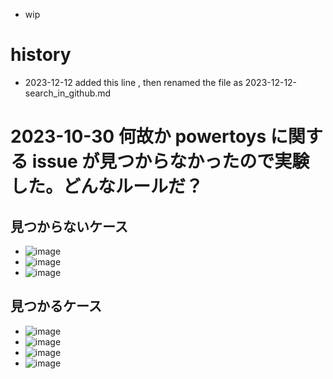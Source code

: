 
<link rel="stylesheet" type="text/css" href="/assets/css/styles.css">

* wip



# history
* 2023-12-12 added this line , then renamed the file as 2023-12-12-search_in_github.md

# 2023-10-30  何故か powertoys に関する issue が見つからなかったので実験した。どんなルールだ？ 
## 見つからないケース 
* ![image](https://github.com/jamad/jamad.github.io/assets/949913/a949f964-48e6-43ba-9b64-9011594dbd35)
* ![image](https://github.com/jamad/jamad.github.io/assets/949913/2935ec4d-19ca-4e3f-a929-f1f0086d919d)
* ![image](https://github.com/jamad/jamad.github.io/assets/949913/2a3a0ff6-2ad8-4f46-b6a9-b33e9c864722)
## 見つかるケース
* ![image](https://github.com/jamad/jamad.github.io/assets/949913/228ed0a3-5134-4a97-8855-efccb7b838b2)
* ![image](https://github.com/jamad/jamad.github.io/assets/949913/a839858a-2926-45c8-8d05-d876b0c0c365)
* ![image](https://github.com/jamad/jamad.github.io/assets/949913/d3bb3730-0c27-4408-ac96-c4dc975a108c)
* ![image](https://github.com/jamad/jamad.github.io/assets/949913/1a7e66ff-8cfd-4d36-a7af-843c46836ce9)



 

